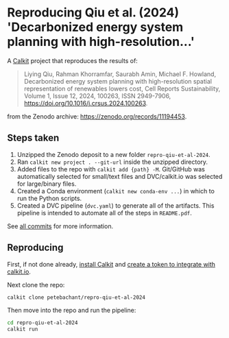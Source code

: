 # Reproducing Qiu et al. (2024) 'Decarbonized energy system planning with high-resolution...'

A [Calkit](https://github.com/calkit/calkit)
project that reproduces the results of:

> Liying Qiu, Rahman Khorramfar, Saurabh Amin, Michael F. Howland,
> Decarbonized energy system planning with high-resolution spatial representation of renewables lowers cost,
> Cell Reports Sustainability,
> Volume 1, Issue 12,
> 2024,
> 100263,
> ISSN 2949-7906,
> https://doi.org/10.1016/j.crsus.2024.100263.

from the Zenodo archive: https://zenodo.org/records/11194453.

## Steps taken

1. Unzipped the Zenodo deposit to a new folder `repro-qiu-et-al-2024`.
1. Ran `calkit new project . --git-url`
   inside the unzipped directory.
1. Added files to the repo with `calkit add {path} -M`.
   Git/GitHub was automatically selected for small/text files and
   DVC/calkit.io was selected for large/binary files.
1. Created a Conda environment (`calkit new conda-env ...`)
   in which to run the Python scripts.
1. Created a DVC pipeline (`dvc.yaml`) to generate all of the artifacts.
   This pipeline is intended to automate all of the steps in `README.pdf`.

See
[all commits](https://github.com/petebachant/repro-qiu-et-al-2024/commits/main/)
for more information.

## Reproducing

First, if not done already,
[install Calkit](https://docs.calkit.org/installation/)
and
[create a token to integrate with calkit.io](https://docs.calkit.org/cloud-integration/).

Next clone the repo:

```sh
calkit clone petebachant/repro-qiu-et-al-2024
```

Then move into the repo and run the pipeline:

```sh
cd repro-qiu-et-al-2024
calkit run
```
